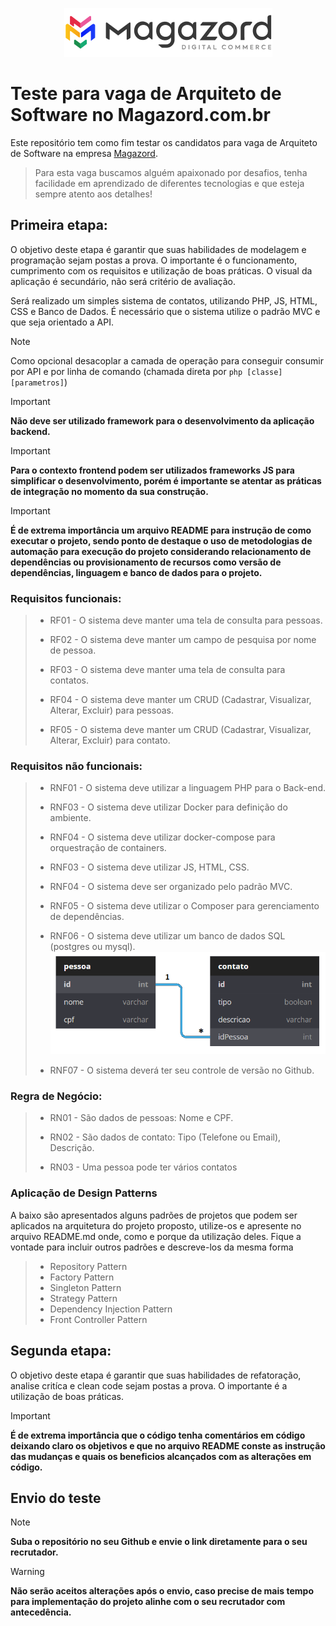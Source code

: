 <div align='center'>
 
![Magazord](image/logo-magazord.png)
 
 </div>

# Teste para vaga de Arquiteto de Software no Magazord.com.br

Este repositório tem como fim testar os candidatos para vaga de Arquiteto de Software na empresa [Magazord](https://magazord.com.br).

> Para esta vaga buscamos alguém apaixonado por desafios, tenha facilidade em aprendizado de diferentes tecnologias e que esteja sempre atento aos detalhes!

## Primeira etapa:

O objetivo deste etapa é garantir que suas habilidades de modelagem e programação sejam postas a prova. O importante é o funcionamento, cumprimento com os requisitos e utilização de boas práticas. O visual da aplicação é secundário, não será critério de avaliação.

Será realizado um simples sistema de contatos, utilizando PHP, JS, HTML, CSS e Banco de Dados. É necessário que o sistema utilize o padrão MVC e que seja orientado a API.

> [!NOTE]
> Como opcional desacoplar a camada de operação para conseguir consumir por API e por linha de comando (chamada direta por ```php [classe] [parametros]```)

> [!IMPORTANT]
> **Não deve ser utilizado framework para o desenvolvimento da aplicação backend.**

> [!IMPORTANT]
> **Para o contexto frontend podem ser utilizados frameworks JS para simplificar o desenvolvimento, porém é importante se atentar as práticas de integração no momento da sua construção.**

> [!IMPORTANT]
> **É de extrema importância um arquivo README para instrução de como executar o projeto, sendo ponto de destaque o uso de metodologias de automação para execução do projeto considerando relacionamento de dependências ou provisionamento de recursos como versão de dependências, linguagem e banco de dados para o projeto.**

### Requisitos funcionais:

> - RF01 - O sistema deve manter uma tela de consulta para pessoas.
> 
> - RF02 - O sistema deve manter um campo de pesquisa por nome de pessoa.
> 
> - RF03 - O sistema deve manter uma tela de consulta para contatos.
> 
> - RF04 - O sistema deve manter um CRUD (Cadastrar, Visualizar, Alterar, Excluir) para pessoas.
> 
> - RF05 - O sistema deve manter um CRUD (Cadastrar, Visualizar, Alterar, Excluir) para contato.

### Requisitos não funcionais:

> - RNF01 - O sistema deve utilizar a linguagem PHP para o Back-end.
> 
> - RNF03 - O sistema deve utilizar Docker para definição do ambiente.
> 
> - RNF04 - O sistema deve utilizar docker-compose para orquestração de containers.
> 
> - RNF03 - O sistema deve utilizar JS, HTML, CSS.
> 
> - RNF04 - O sistema deve ser organizado pelo padrão MVC.
> 
> - RNF05 - O sistema deve utilizar o Composer para gerenciamento de dependências.
> 
> - RNF06 - O sistema deve utilizar um banco de dados SQL (postgres ou mysql).
> ![Modelagem](image/diagrama.png)
> 
> - RNF07 - O sistema deverá ter seu controle de versão no Github.

### Regra de Negócio:

> - RN01 - São dados de pessoas: Nome e CPF.
> 
> - RN02 - São dados de contato: Tipo (Telefone ou Email), Descrição.
> 
> - RN03 - Uma pessoa pode ter vários contatos

### Aplicação de Design Patterns

A baixo são apresentados alguns padrões de projetos que podem ser aplicados na arquitetura do projeto proposto, utilize-os e apresente no arquivo README.md onde, como e porque da utilização deles. Fique a vontade para incluir outros padrões e descreve-los da mesma forma

> - Repository Pattern
> - Factory Pattern
> - Singleton Pattern
> - Strategy Pattern
> - Dependency Injection Pattern
> - Front Controller Pattern

## Segunda etapa:

O objetivo deste etapa é garantir que suas habilidades de refatoração, analise critíca e clean code sejam postas a prova. O importante é a utilização de boas práticas.

> [!IMPORTANT]
> **É de extrema importância que o código tenha comentários em código deixando claro os objetivos e que no arquivo README conste as instrução das mudanças e quais os beneficios alcançados com as alterações em código.**

## Envio do teste

> [!NOTE]
> **Suba o repositório no seu Github e envie o link diretamente para o seu recrutador.**

> [!WARNING]
> **Não serão aceitos alterações após o envio, caso precise de mais tempo para implementação do projeto alinhe com o seu recrutador com antecedência.**
